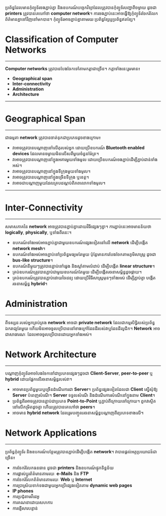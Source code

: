 ប្រព័ន្ធដែលមានកុំព្យូទ័រចងភ្ជាប់គ្នា និងឧបករណ៍បច្ចេកវិទ្យាដែលត្រូវបានកុំព្យូទ័របញ្ជាពីចម្ងាយ ដូចជា **printers** ត្រូវបានគេហៅថា **computer network**។ ការចងភ្ជាប់នេះអាចធ្វើឱ្យកុំព្យូទ័រចែករំលែកព័ត៌មានគ្នាទៅវិញទៅមកបាន។ កុំព្យូទ័រអាចភ្ជាប់គ្នាតាមរយៈប្រព័ន្ធខ្សែឬប្រព័ន្ធឥតខ្សែ។

# Classification of Computer Networks
---
**Computer networks** ត្រូវបានបែងចែកទៅតាមកត្តាជាច្រើន។ កត្តាទាំងនេះរួមមាន៖

- **Geographical span**
- **Inter-connectivity**
- **Administration**
- **Architecture**

---

# Geographical Span
---
ជាធម្មតា **network** ត្រូវបានចាត់ទុកជាប្រភេទដូចខាងក្រោម៖

- វាអាចត្រូវបានបណ្តាញនៅលើតុរបស់អ្នក ដោយប្រើឧបករណ៍ **Bluetooth enabled devices** ដែលមានចម្ងាយមិនលើសពីមួយចំនួនម៉ែត្រ។
- វាអាចត្រូវបានបណ្តាញនៅក្នុងអគារមួយទាំងមូល ដោយប្រើឧបករណ៍ចងភ្ជាប់ដើម្បីភ្ជាប់ជាន់ទាំងអស់។
- វាអាចត្រូវបានបណ្តាញនៅក្នុងទីក្រុងមួយទាំងមូល។
- វាអាចត្រូវបានបណ្តាញនៅក្នុងច្រើនទីក្រុង ឬខេត្ត។
- វាអាចជាបណ្តាញមួយដែលគ្របដណ្តប់ពិភពលោកទាំងមូល។

---

# Inter-Connectivity
---
សមាសភាគនៃ **network** អាចត្រូវបានភ្ជាប់គ្នាដោយវិធីផ្សេងៗគ្នា។ ការភ្ជាប់នេះអាចមានន័យថា **logically**, **physically**, ឬទាំងពីរនេះ។ 

- ឧបករណ៍ទាំងអស់អាចភ្ជាប់គ្នាជាមួយឧបករណ៍ផ្សេងទៀតនៅលើ **network** ដើម្បីបង្កើត **network mesh**។
- ឧបករណ៍ទាំងអស់អាចភ្ជាប់ទៅប្រព័ន្ធមធ្យមតែមួយ ប៉ុន្តែមានការបែងចែកតាមភូមិសាស្ត្រ ដូចជា **bus-like structure**។
- ឧបករណ៍នីមួយៗត្រូវបានភ្ជាប់ទៅឆ្វេង និងស្តាំតាមលំដាប់ ដើម្បីបង្កើត **linear structure**។
- គ្រប់ឧបករណ៍ត្រូវបានភ្ជាប់ជាមួយឧបករណ៍តែមួយ ដើម្បីបង្កើតរចនាសម្ព័ន្ធដូចផ្កាយ។
- គ្រប់ឧបករណ៍ត្រូវបានភ្ជាប់ដោយចៃដន្យ ដោយប្រើវិធីសាស្រ្តមុនៗទាំងអស់ ដើម្បីភ្ជាប់គ្នា បង្កើតរចនាសម្ព័ន្ធ **hybrid**។

# Administration
---
ពីទស្សនៈរបស់អ្នកគ្រប់គ្រង **network** អាចជា **private network** ដែលជាកម្មសិទ្ធិរបស់ប្រព័ន្ធឯករាជ្យតែមួយ ហើយមិនអាចចូលប្រើបាននៅខាងក្រៅដែនដីរបស់វាឬដែនដីលូជិក។ **Network** អាចជាសាធារណៈ ដែលអាចចូលប្រើបានដោយអ្នកទាំងអស់។

# Network Architecture
---
បណ្តាញកុំព្យូទ័រអាចបែងចែកទៅជាប្រភេទផ្សេងៗដូចជា **Client-Server**, **peer-to-peer** ឬ **hybrid** ដោយផ្អែកលើរចនាសម្ព័ន្ធរបស់វា។

- អាចមានប្រព័ន្ធមួយឬច្រើនដំណើរការជា **Server**។ ប្រព័ន្ធផ្សេងទៀតដែលជា **Client** ស្នើសុំឱ្យ **Server** បំពេញសំណើ។ **Server** ទទួលសំណើ និងដំណើរការសំណើនៅក្នុងនាម **Client**។
- ប្រព័ន្ធពីរអាចត្រូវបានភ្ជាប់ជាប្រភេទ **Point-to-Point** ឬភ្ជាប់ពីក្រោយទៅក្រោយ។ ពួកវាស្ថិតនៅលើកម្រិតដូចគ្នា ហើយត្រូវបានគេហៅថា **peers**។
- អាចមាន **hybrid network** ដែលរួមបញ្ចូលរចនាសម្ព័ន្ធបណ្តាញពីរប្រភេទខាងលើ។

# Network Applications
---
ប្រព័ន្ធកុំព្យូទ័រ និងឧបករណ៍បន្ថែមត្រូវបានភ្ជាប់ដើម្បីបង្កើត **network**។ វាបានផ្តល់អត្ថប្រយោជន៍ជាច្រើន៖

- ការចែករំលែកធនធាន ដូចជា **printers** និងឧបករណ៍ផ្ទុកទិន្នន័យ
- ការផ្លាស់ប្តូរព័ត៌មានតាមរយៈ **e-Mails** និង **FTP**
- ការចែករំលែកព័ត៌មានតាមរយៈ **Web** ឬ **Internet**
- ការប្រាស្រ័យទាក់ទងជាមួយអ្នកប្រើផ្សេងទៀតតាម **dynamic web pages**
- **IP phones**
- ការប្រជុំតាមវីដេអូ
- ការគណនាដោយសហការ
- ការផ្ញើសារបន្ទាន់
